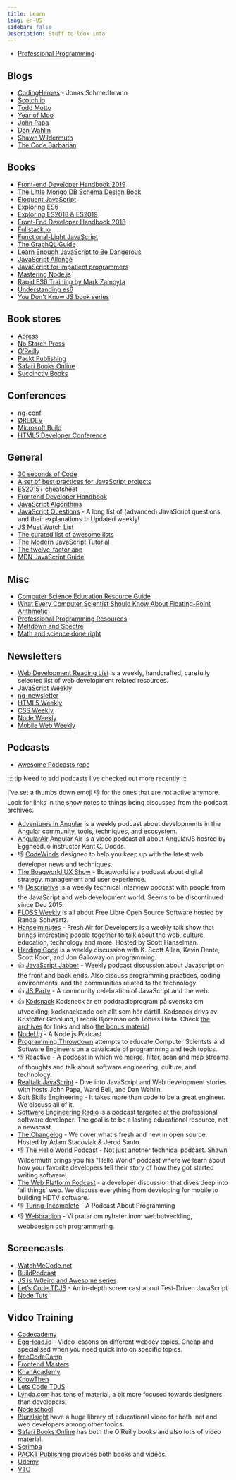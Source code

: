 ```yaml
---
title: Learn
lang: en-US
sidebar: false
Description: Stuff to look into
---
```


* [Professional Programming](https://github.com/charlax/professional-programming)


## Blogs

* [CodingHeroes](http://codingheroes.io) - Jonas Schmedtmann
* [Scotch.io](http://scotch.io/)
* [Todd Motto](http://toddmotto.com/)
* [Year of Moo](http://www.yearofmoo.com/)
* [John Papa](http://www.johnpapa.net/)
* [Dan Wahlin](https://weblogs.asp.net/dwahlin)
* [Shawn Wildermuth](http://wildermuth.com/)
* [The Code Barbarian](http://thecodebarbarian.com/)

## Books

* [Front-end Developer Handbook 2019](https://frontendmasters.com/books/front-end-handbook/2019/)
* [The Little Mongo DB Schema Design Book](https://leanpub.com/mongodbschemadesign)
* [Eloquent JavaScript](https://eloquentjavascript.net/)
* [Exploring ES6](http://exploringjs.com/es6/index.html)
* [Exploring ES2018 &  ES2019](http://exploringjs.com/es2018-es2019/)
* [Front-End Developer Handbook 2018](https://frontendmasters.com/books/front-end-handbook/2018/)
* [Fullstack.io](http://www.fullstackedu.com/)
* [Functional-Light JavaScript](https://leanpub.com/fljs)
* [The GraphQL Guide](https://graphql.guide/)
* [Learn Enough JavaScript to Be Dangerous](https://www.learnenough.com/javascript-tutorial)
* [JavaScript Allongé](https://leanpub.com/javascriptallongesix)
* [JavaScript for impatient programmers](http://exploringjs.com/impatient-js/index.html)
* [Mastering Node.js](http://visionmedia.github.io/masteringnode/)
* [Rapid ES6 Training by Mark Zamoyta](https://app.pluralsight.com/library/courses/rapid-es6-training/table-of-contents)
* [Understanding es6](https://github.com/nzakas/understandinges6/tree/master/manuscript)
* [You Don't Know JS book series](https://github.com/getify/You-Dont-Know-JS)

## Book stores

* [Apress](http://www.apress.com/)
* [No Starch Press](http://www.nostarch.com/)
* [O&rsquo;Reilly](http://shop.oreilly.com/)
* [Packt Publishing](https://www.packtpub.com/)
* [Safari Books Online](https://www.safaribooksonline.com)
* [Succinctly Books](https://www.syncfusion.com/resources/techportal/ebooks)

## Conferences

* [ng-conf](https://www.ng-conf.org/)
* [ØREDEV](http://oredev.org/)
* [Microsoft Build](http://www.buildwindows.com/)
* [HTML5 Developer Conference](http://html5devconf.com/)

## General

* [30 seconds of Code](https://30secondsofcode.org/)
* [A set of best practices for JavaScript projects](https://github.com/elsewhencode/project-guidelines#readme)
* [ES2015+ cheatsheet](https://devhints.io/es6)
* [Frontend Developer Handbook](https://frontendmasters.com/books/front-end-handbook/2019/)
* [JavaScript Algorithms](https://mgechev.github.io/javascript-algorithms/)
* [JavaScript Questions](https://github.com/lydiahallie/javascript-questions) - A long list of (advanced) JavaScript questions, and their explanations ✨ Updated weekly!
* [JS Must Watch List](https://github.com/bolshchikov/js-must-watch)
* [The curated list of awesome lists](https://github.com/sindresorhus/awesome)
* [The Modern JavaScript Tutorial](http://javascript.info/)
* [The twelve-factor app](https://12factor.net/)
* [MDN JavaScript Guide](https://developer.mozilla.org/en-US/docs/Web/JavaScript/Guide)

## Misc

* [Computer Science Education Resource Guide](http://www.smartscholar.com/computer-science-guide/)
* [What Every Computer Scientist Should Know About Floating-Point Arithmetic](https://docs.oracle.com/cd/E19957-01/806-3568/ncg_goldberg.html)
* [Professional Programming Resources](https://github.com/charlax/professional-programming)
* [Meltdown and Spectre](https://spectreattack.com/)
* [Math and science done right](https://brilliant.org/)

## Newsletters

* [Web Development Reading List](https://wdrl.info/) is a weekly, handcrafted, carefully selected list of web development related resources.
* [JavaScript Weekly](http://javascriptweekly.com/)
* [ng-newsletter](http://www.ng-newsletter.com/)
* [HTML5 Weekly](http://html5weekly.com/)
* [CSS Weekly](http://css-weekly.com/)
* [Node Weekly](http://nodeweekly.com/)
* [Mobile Web Weekly](http://mobilewebweekly.co/)

## Podcasts

* [Awesome Podcasts repo](https://github.com/rShetty/awesome-podcasts)

::: tip
Need to add podcasts I've checked out more recently
:::

I've set a thumbs down emoji :-1: for the ones that are not active anymore. Look for links in the show notes to things being discussed from the podcast archives.

* [Adventures in Angular](https://devchat.tv/adv-in-angular) is a weekly podcast about developments in the Angular community, tools, techniques, and ecosystem.
* [AngularAir](http://angularair.podbean.com/) Angular Air is a video podcast all about AngularJS hosted by Egghead.io instructor Kent C. Dodds.
* :-1: [CodeWinds](http://codewinds.com/podcast.html) designed to help you keep up with the latest web developer news and techniques.
* [The Boagworld UX Show](http://boagworld.com/show) - Boagworld is a podcast about digital strategy, management and user experience.
* :-1: [Descriptive](https://twitter.com/descriptivepod) is a weekly technical interview podcast with people from the JavaScript and web development world. Seems to be discontinued since Dec 2015.
* [FLOSS Weekly](http://twit.tv/show/floss-weekly) is all about Free Libre Open Source Software hosted by Randal Schwartz.
* [Hanselminutes](http://hanselminutes.com/) - Fresh Air for Developers is a weekly talk show that brings interesting people together to talk about the web, culture, education, technology and more. Hosted by Scott Hanselman.
* [Herding Code](http://herdingcode.com/) is a weekly discussion with K. Scott Allen, Kevin Dente, Scott Koon, and Jon Galloway on programming.
* :+1: [JavaScript Jabber](https://devchat.tv/js-jabber/) - Weekly podcast discussion about Javascript on the front and back ends. Also discuss programming practices, coding environments, and the communities related to the technology.
* :+1: [JS Party](https://changelog.com/jsparty) - A community celebration of JavaScript and the web.
* :+1: [Kodsnack](http://kodsnack.se/) Kodsnack är ett poddradioprogram på svenska om utveckling, kodknackande och allt som hör därtill. Kodsnack drivs av Kristoffer Grönlund, Fredrik Björeman och Tobias Hieta. Check [the archives](http://kodsnack.se/avsnitt/) for links and also [the bonus material](http://kodsnack.se/sumpsnack/)
* [NodeUp](http://nodeup.com/) - A Node.js Podcast
* [Programming Throwdown](http://www.programmingthrowdown.com/) attempts to educate Computer Scientsts and Software Engineers on a cavalcade of programming and tech topics.
* :-1: [Reactive](http://reactive.audio/) - A podcast in which we merge, filter, scan and map streams of thoughts and talk about software engineering, culture, and technology.
* [Realtalk JavaScript](https://realtalkjavascript.simplecast.fm/) - Dive into JavaScript and Web development stories with hosts John Papa, Ward Bell, and Dan Wahlin.
* [Soft Skills Engineering](https://twitter.com/SoftSkillsEng) - It takes more than code to be a great engineer. We discuss all of it.
* [Software Engineering Radio](http://www.se-radio.net/) is a podcast targeted at the professional software developer. The goal is to be a lasting educational resource, not a newscast.
* [The Changelog](https://changelog.com) - We cover what's fresh and new in open source. Hosted by Adam Stacoviak & Jerod Santo.
* :-1: [The Hello World Podcast](http://hwpod.libsyn.com/) - Not just another technical podcast. Shawn Wildermuth brings you his "Hello World" podcast where we learn about how your favorite developers tell their story of how they got started writing software!
* [The Web Platform Podcast](http://thewebplatform.libsyn.com/webpage) - a developer discussion that dives deep into ‘all things’ web. We discuss everything from developing for mobile to building HDTV software.
* :-1: [Turing-Incomplete](http://turing.cool/) - A Podcast About Programming
* :-1: [Webbradion](http://webbradion.net/) - Vi pratar om nyheter inom webbutveckling, webbdesign och programmering.

## Screencasts

* [WatchMeCode.net](https://sub.watchmecode.net/)
* [BuildPodcast](http://build-podcast.com/)
* [JS is W0eird and Awesome series](https://www.youtube.com/playlist?list=PLoYCgNOIyGABI011EYc-avPOsk1YsMUe_&amp;src_vid=JEq7Ehw-qk8&amp;feature=iv&amp;annotation_id=annotation_2881740617)
* [Let&rsquo;s Code TDJS](http://www.letscodejavascript.com/) - An in-depth screencast about Test-Driven JavaScript
* [Node Tuts](http://nodetuts.com/index.html)

## Video Training

* [Codecademy](https://www.codecademy.com/)
* [EggHead.io](https://egghead.io/) - Video lessons on different webdev topics. Cheap and specialised when you need quick info on specific topics.
* [freeCodeCamp](https://www.freecodecamp.com/)
* [Frontend Masters](https://frontendmasters.com/)
* [KhanAcademy](https://www.khanacademy.org/)
* [KnowThen](http://knowthen.com/)
* [Lets Code TDJS](http://www.letscodejavascript.com/)
* [Lynda.com](http://www.lynda.com/) has tons of material, a bit more focused towards designers than developers.
* [Nodeschool](http://nodeschool.io/)
* [Pluralsight](http://pluralsight.com/) have a huge library of educational video for both .net and web developers among other topics.
* [Safari Books Online](https://www.safaribooksonline.com) has both the O&rsquo;Reilly books and also lot&rsquo;s of video material.
* [Scrimba](https://scrimba.com/)
* [PACKT Publishing](https://www.packtpub.com) provides both books and videos.
* [Udemy](https://www.udemy.com/)
* [VTC](https://www.vtc.com/)
